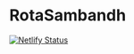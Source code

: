 # RotaSambandh

[![Netlify Status](https://api.netlify.com/api/v1/badges/ca35a190-f2cd-4eb8-8520-5a11c4259735/deploy-status)](https://app.netlify.com/sites/rotasambandh/deploys)
